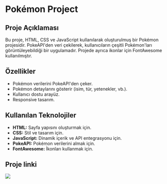 # Pokémon Project

## Proje Açıklaması


Bu proje, HTML, CSS ve JavaScript kullanılarak oluşturulmuş bir Pokémon projesidir. PokeAPI'den veri çekilerek, kullanıcıların çeşitli Pokémon'ları görüntüleyebildiği bir uygulamadır. Projede ayrıca ikonlar için FontAwesome kullanılmıştır.

## Özellikler

- Pokémon verilerini PokeAPI'den çeker.
- Pokémon detaylarını gösterir (isim, tür, yetenekler, vb.).
- Kullanıcı dostu arayüz.
- Responsive tasarım.

## Kullanılan Teknolojiler

- **HTML:** Sayfa yapısını oluşturmak için.
- **CSS:** Stil ve tasarım için.
- **JavaScript:** Dinamik içerik ve API entegrasyonu için.
- **PokeAPI:** Pokémon verilerini almak için.
- **FontAwesome:** İkonları kullanmak için.

## Proje linki

![](https://github.com/Rasime-Dumlupunar/pokemon-project/blob/main/pokemon.gif)
